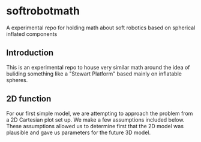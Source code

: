 # softrobotmath
A experimental repo for holding math about soft robotics based on spherical inflated components

## Introduction

This is an experimental repo to house very similar math around the idea of buliding something like a "Stewart Platform" based mainly on inflatable spheres.

## 2D function

For our first simple model, we are attempting to approach the problem from a 2D Cartesian plot set up. We make a few assumptions included below. These assumptions allowed us to determine first that the 2D model was plausible and gave us parameters for the future 3D model.
